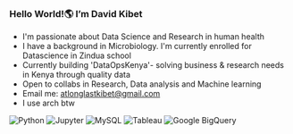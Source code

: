 ### Hello World!🌎 I’m David Kibet
- I'm passionate about Data Science and Research in human health
- I have a background in Microbiology. I'm currently enrolled for Datascience in Zindua school
- Currently building 'DataOpsKenya'- solving business & research needs in Kenya through quality data
- Open to collabs in Research, Data analysis and Machine learning
- Email me: atlonglastkibet@gmail.com
- I use arch btw
  
![Python](https://img.shields.io/badge/Python-3776AB?style=for-the-badge&logo=python&logoColor=white)
![Jupyter](https://img.shields.io/badge/Jupyter-DF3C64?style=for-the-badge&logo=jupyter&logoColor=white)
![MySQL](https://img.shields.io/badge/MySQL-4479A1?style=for-the-badge&logo=mysql&logoColor=white)
![Tableau](https://img.shields.io/badge/Tableau-E97627?style=for-the-badge&logo=tableau&logoColor=white)
![Google BigQuery](https://img.shields.io/badge/Google%20BigQuery-4285F4?style=for-the-badge&logo=googlebigquery&logoColor=white)

<!---
atlonglastkibet/atlonglastkibet is a ✨ special ✨ repository because its `README.md` (this file) appears on your GitHub profile.
You can click the Preview link to take a look at your changes.
--->
